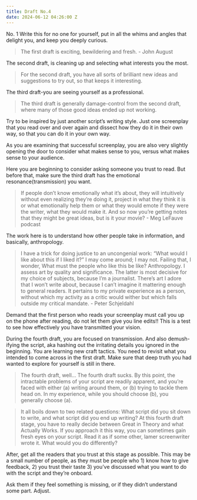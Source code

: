 ```yaml
---
title: Draft No.4
date: 2024-06-12 04:26:00 Z
---
```


No. 1 
Write this for no one for yourself, put in all the whims and angles that delight you, and keep you deeply curious. 

> The first draft is exciting, bewildering and fresh. - John August

The second draft, is cleaning up and selecting what interests you the most. 

> For the second draft, you have all sorts of brilliant new ideas and suggestions to try out, so that keeps it interesting.

The third draft-you are seeing yourself as a professional.

> The third draft is generally damage-control from the second draft, where many of those good ideas ended up not working.


Try to be inspired by just another script’s writing style. Just one screenplay that you read over and over again and dissect how they do it in their own way, so that you can do it in your own way.

As you are examining that successful screenplay, you are also very slightly opening the door to consider what makes sense to you, versus what makes sense to your audience.

Here you are beginning to consider asking someone you trust to read. But before that, make sure the third draft has the emotional resonance(transmission) you want. 

> If people don’t know emotionally what it’s about, they will intuitively without even realizing they’re doing it, project in what they think it is or what emotionally help them or what they would emote if they were the writer, what they would make it. And so now you’re getting notes that they might be great ideas, but is it your movie? - Meg LeFauve podcast

The work here is to understand how other people take in information, and basically, anthropology. 

> I have a trick for doing justice to an uncongenial work: “What would I like about this if I liked it?” I may come around; I may not. Failing that, I wonder, What must the people who like this be like? Anthropology. I assess art by quality and significance. The latter is most decisive for my choice of subjects, because I’m a journalist. There’s art I adore that I won’t write about, because I can’t imagine it mattering enough to general readers. It pertains to my private experience as a person, without which my activity as a critic would wither but which falls outside my critical mandate. -  Peter Schjeldahl 

Demand that the first person who reads your screenplay must call you up on the phone after reading, do not let them give you line edits!! This is a test to see how effectively you have transmitted your vision. 

During the fourth draft, you are focused on transmission. And also demush-ifying the script, aka hashing out the irritating details you ignored in the beginning. You are learning new craft tactics. You need to revisit what you intended to come across in the first draft. Make sure that deep truth you had wanted to explore for yourself is still in there. 

> The fourth draft, well… The fourth draft sucks. By this point, the intractable problems of your script are readily apparent, and you’re faced with either (a) writing around them, or (b) trying to tackle them head on. In my experience, while you should choose (b), you generally choose (a). 

> It all boils down to two related questions: What script did you sit down to write, and what script did you end up writing? At this fourth draft stage, you have to really decide between Great in Theory and what Actually Works. If you approach it this way, you can sometimes gain fresh eyes on your script. Read it as if some other, lamer screenwriter wrote it. What would you do differently?

After, get all the readers that you trust at this stage as possible. This may be a small number of people, as they must be people who 1) know how to give feedback, 2) you trust their taste 3) you’ve discussed what you want to do with the script and they’re onboard. 

Ask them if they feel something is missing, or if they didn’t understand some part. Adjust. 
